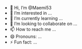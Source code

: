 - 👋 Hi, I’m @Maemi53
- 👀 I’m interested in ...
- 🌱 I’m currently learning ...
- 💞️ I’m looking to collaborate on ...
- 📫 How to reach me ...
- 😄 Pronouns: ...
- ⚡ Fun fact: ...

<!---
Maemi53/Maemi53 is a ✨ special ✨ repository because its `README.md` (this file) appears on your GitHub profile.
You can click the Preview link to take a look at your changes.
--->

